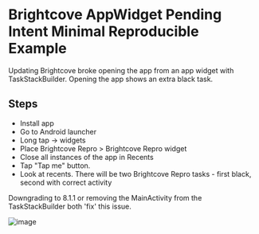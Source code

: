 # Brightcove AppWidget Pending Intent Minimal Reproducible Example

Updating Brightcove broke opening the app from an app widget with TaskStackBuilder.
Opening the app shows an extra black task.

## Steps

* Install app
* Go to Android launcher
* Long tap -> widgets
* Place Brightcove Repro > Brightcove Repro widget
* Close all instances of the app in Recents
* Tap "Tap me" button.
* Look at recents. There will be two Brightcove Repro tasks - first black, second with correct activity

Downgrading to 8.1.1 or removing the MainActivity from the TaskStackBuilder both 'fix' this issue.

![image](https://github.com/user-attachments/assets/83b7bfc1-4fc5-4045-88ee-8930b767058c)
